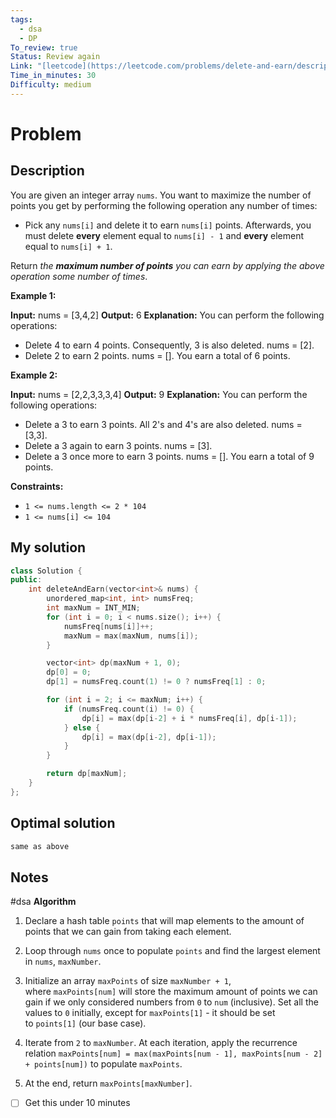 ```yaml
---
tags:
  - dsa
  - DP
To_review: true
Status: Review again
Link: "[leetcode](https://leetcode.com/problems/delete-and-earn/description/)"
Time_in_minutes: 30
Difficulty: medium
---
```

# Problem
## Description
You are given an integer array `nums`. You want to maximize the number of points you get by performing the following operation any number of times:

- Pick any `nums[i]` and delete it to earn `nums[i]` points. Afterwards, you must delete **every** element equal to `nums[i] - 1` and **every** element equal to `nums[i] + 1`.

Return _the **maximum number of points** you can earn by applying the above operation some number of times_.

**Example 1:**

**Input:** nums = [3,4,2]
**Output:** 6
**Explanation:** You can perform the following operations:
- Delete 4 to earn 4 points. Consequently, 3 is also deleted. nums = [2].
- Delete 2 to earn 2 points. nums = [].
You earn a total of 6 points.

**Example 2:**

**Input:** nums = [2,2,3,3,3,4]
**Output:** 9
**Explanation:** You can perform the following operations:
- Delete a 3 to earn 3 points. All 2's and 4's are also deleted. nums = [3,3].
- Delete a 3 again to earn 3 points. nums = [3].
- Delete a 3 once more to earn 3 points. nums = [].
You earn a total of 9 points.

**Constraints:**

- `1 <= nums.length <= 2 * 104`
- `1 <= nums[i] <= 104`
## My solution
```cpp
class Solution {
public:
    int deleteAndEarn(vector<int>& nums) {
        unordered_map<int, int> numsFreq;
        int maxNum = INT_MIN;
        for (int i = 0; i < nums.size(); i++) {
            numsFreq[nums[i]]++;
            maxNum = max(maxNum, nums[i]);
        }

        vector<int> dp(maxNum + 1, 0);
        dp[0] = 0;
        dp[1] = numsFreq.count(1) != 0 ? numsFreq[1] : 0;

        for (int i = 2; i <= maxNum; i++) {
            if (numsFreq.count(i) != 0) {
                dp[i] = max(dp[i-2] + i * numsFreq[i], dp[i-1]);
            } else {
                dp[i] = max(dp[i-2], dp[i-1]);
            }
        }

        return dp[maxNum];
    }
};
```
## Optimal solution
```cpp
same as above
```
## Notes
#dsa
**Algorithm**

1. Declare a hash table `points` that will map elements to the amount of points that we can gain from taking each element.
    
2. Loop through `nums` once to populate `points` and find the largest element in `nums`, `maxNumber`.
    
3. Initialize an array `maxPoints` of size `maxNumber + 1`, where `maxPoints[num]` will store the maximum amount of points we can gain if we only considered numbers from `0` to `num` (inclusive). Set all the values to `0` initially, except for `maxPoints[1]` - it should be set to `points[1]` (our base case).
    
4. Iterate from `2` to `maxNumber`. At each iteration, apply the recurrence relation `maxPoints[num] = max(maxPoints[num - 1], maxPoints[num - 2] + points[num])` to populate `maxPoints`.
    
5. At the end, return `maxPoints[maxNumber]`.

- [ ] Get this under 10 minutes